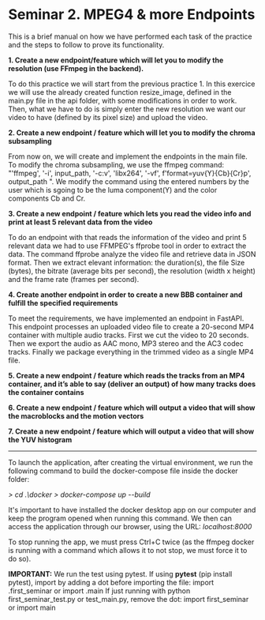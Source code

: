 # Seminar 2. MPEG4 & more Endpoints

This is a brief manual on how we have performed each task of the practice and the steps to follow to prove its functionality.

**1. Create a new endpoint/feature which will let you to modify the resolution (use FFmpeg in the backend).**

To do this practice we will start from the previous practice 1. In this exercice we will use the already created function resize_image, defined in the main.py file in the api folder, with some modifications in order to work.
Then, what we have to do is simply enter the new resolution we want our video to have (defined by its pixel size) and upload the video.

**2. Create a new endpoint / feature which will let you to modify the chroma subsampling**

From now on, we will create and implement the endpoints in the main file. To modify the chroma subsampling, we use the ffmpeg command: 
"'ffmpeg', '-i', input_path, '-c:v', 'libx264', '-vf', f'format=yuv{Y}{Cb}{Cr}p', output_path ". 
We modify the command using the entered numbers by the user which is sgoing to be the luma component(Y) and the color components Cb and Cr.

**3. Create a new endpoint / feature which lets you read the video info and print at least 5 relevant data from the video**

To do an endpoint with that reads the information of the video and print 5 relevant data we had to use FFMPEG's ffprobe tool in order to extract the data. 
The command ffprobe analyze the video file and retrieve data in JSON format. Then we extract elevant information: the duration(s), the file Size (bytes), the bitrate (average bits per second), the resolution (width x height) and the frame rate (frames per second).

**4. Create another endpoint in order to create a new BBB container and fulfill the specified requirements**

To meet the requirements, we have implemented an endpoint in FastAPI. This endpoint processes an uploaded video file to create a 20-second MP4 container with multiple audio tracks.
First we cut the video to 20 seconds. Then we export the audio as AAC mono, MP3 stereo and the AC3 codec tracks. Finally we package everything in the trimmed video as a single MP4 file.

**5. Create a new endpoint / feature which reads the tracks from an MP4 container, and it’s able to say (deliver an output) of how many tracks does the container contains**



**6. Create a new endpoint / feature which will output a video that will show the macroblocks and the motion vectors**



**7. Create a new endpoint / feature which will output a video that will show the YUV histogram**



----------------------------------------------------------------

To launch the application, after creating the virtual environment, we run the following command to build the docker-compose file inside the docker folder: 

*> cd .\docker*
*> docker-compose up --build*

It's important to have installed the docker desktop app on our computer and keep the program opened when running this command. We then can access the application through our browser, using the URL: *localhost:8000*

To stop running the app, we must press Ctrl+C twice (as the ffmpeg docker is running with a command which allows it to not stop, we must force it to do so).

**IMPORTANT:**
We run the test using pytest.
If using **pytest** (pip install pytest), import by adding a dot before importing the file: import .first_seminar or import .main
If just running with python first_seminar_test.py or test_main.py, remove the dot: import first_seminar or import main
